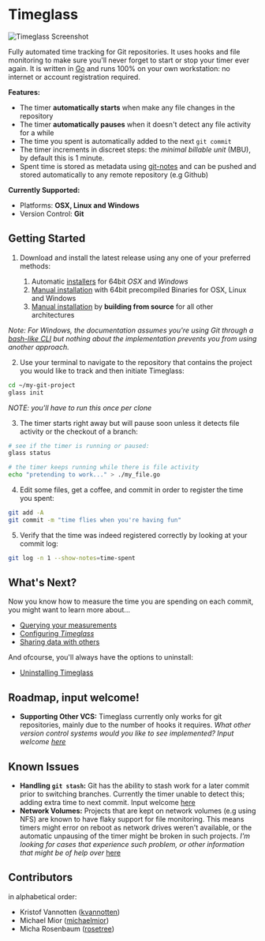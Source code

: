 # Timeglass

![Timeglass Screenshot](/docs/screenshot.png?raw=true "Timeglass Screenshot")

Fully automated time tracking for Git repositories. It uses hooks and file monitoring to make sure you'll never forget to start or stop your timer ever again. It is written in [Go](http://golang.org/) and runs 100% on your own workstation: no internet or account registration required. 

__Features:__

- The timer __automatically starts__ when make any file changes in the repository
- The timer __automatically pauses__ when it doesn't detect any file activity for a while
- The time you spent is automatically added to the next `git commit`
- The timer increments in discreet steps: the _minimal billable unit_ (MBU), by default this is 1 minute. 
- Spent time is stored as metadata using [git-notes](https://git-scm.com/docs/git-notes) and can be pushed and stored automatically to any remote repository (e.g Github)

__Currently Supported:__

- Platforms: __OSX, Linux and Windows__
- Version Control: __Git__

## Getting Started
1. Download and install the latest release using any one of your preferred methods:
	
	1. Automatic [installers](https://github.com/timeglass/glass/releases/latest) for 64bit  _OSX_ and _Windows_ 
	2. [Manual installation](/docs/manual_installation.md) with 64bit precompiled Binaries for OSX, Linux and Windows 
	3. [Manual installation](/docs/manual_installation.md) by __building from source__ for all other architectures

  _Note: For Windows, the documentation assumes you're using Git through a [bash-like CLI](https://msysgit.github.io/) but nothing about the implementation prevents you from using another approach._

2. Use your terminal to navigate to the repository that contains the project you would like to track and then initiate Timeglass:

 ```sh
 cd ~/my-git-project
 glass init
 ```
 
 _NOTE: you'll have to run this once per clone_

3. The timer starts right away but will pause soon unless it detects file activity or the checkout of a branch: 

  ```sh
  # see if the timer is running or paused:
  glass status

  # the timer keeps running while there is file activity
  echo "pretending to work..." > ./my_file.go
  ```
  
4. Edit some files, get a coffee, and commit in order to register the time you spent:

  ```sh
  git add -A
  git commit -m "time flies when you're having fun"
  ```

5. Verify that the time was indeed registered correctly by looking at your commit log:

  ```sh
  git log -n 1 --show-notes=time-spent
  ```

## What's Next?
Now you know how to measure the time you are spending on each commit, you might want to learn more about...

- [Querying your measurements](/docs/query.md)
- [Configuring _Timeglass_](/docs/config.md)
- [Sharing data with others](/docs/sharing.md)

And ofcourse, you'll always have the options to uninstall:

- [Uninstalling Timeglass](/docs/uninstall.md)

## Roadmap, input welcome!

- __Supporting Other VCS:__ Timeglass currently only works for git repositories, mainly due to the number of hooks it requires. _What other version control systems would you like to see implemented? Input welcome [here](https://github.com/Timeglass/glass/issues/10)_

## Known Issues

- __Handling `git stash`:__ Git has the ability to stash work for a later commit prior to switching branches. Currently the timer unable to detect this; adding extra time to next commit. Input welcome [here](https://github.com/Timeglass/glass/issues/3)
- __Network Volumes:__ Projects that are kept on network volumes (e.g using NFS) are known to have flaky support for file monitoring. This means timers might error on reboot as network drives weren't available, or the automatic unpausing of the timer might be broken in such projects. *I'm looking for cases that experience such problem, or other information that might be of help over* [here](https://github.com/timeglass/glass/issues/36)

## Contributors
in alphabetical order:

- Kristof Vannotten ([kvannotten](https://github.com/kvannotten))
- Michael Mior ([michaelmior](https://github.com/michaelmior))
- Micha Rosenbaum ([rosetree](https://github.com/rosetree))
